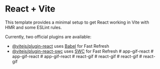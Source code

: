 # React + Vite

This template provides a minimal setup to get React working in Vite with HMR and some ESLint rules.

Currently, two official plugins are available:

- [@vitejs/plugin-react](https://github.com/vitejs/vite-plugin-react/blob/main/packages/plugin-react/README.md) uses [Babel](https://babeljs.io/) for Fast Refresh
- [@vitejs/plugin-react-swc](https://github.com/vitejs/vite-plugin-react-swc) uses [SWC](https://swc.rs/) for Fast Refresh
#   a p p - g i f - r e a c t  
 #   a p p - g i f - r e a c t  
 #   a p p - g i f - r e a c t  
 #   r e a c t - g i f  
 #   r e a c t - g i f  
 #   r e a c t - g i f  
 #   r e a c t - g i f  
 